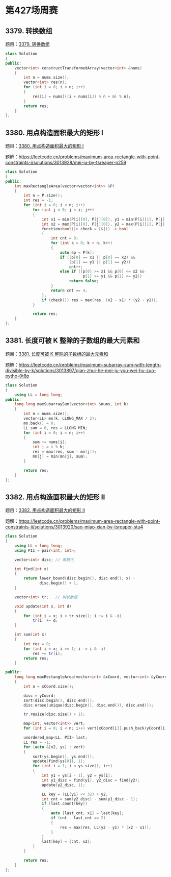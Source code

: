 # 第427场周赛

## 3379. 转换数组

题目：[3379. 转换数组](https://leetcode.cn/problems/transformed-array/)

```c++
class Solution
{
public:
    vector<int> constructTransformedArray(vector<int> &nums)
    {
        int n = nums.size();
        vector<int> res(n);
        for (int i = 0; i < n; i++)
        {
            res[i] = nums[((i + nums[i]) % n + n) % n]; 
        }
        return res;
    }
};
```

## 3380. 用点构造面积最大的矩形 I

题目：[3380. 用点构造面积最大的矩形 I](https://leetcode.cn/problems/maximum-area-rectangle-with-point-constraints-i/)

题解：https://leetcode.cn/problems/maximum-area-rectangle-with-point-constraints-i/solutions/3013928/mei-ju-by-tsreaper-n259

```c++
class Solution
{
public:
    int maxRectangleArea(vector<vector<int>> &P)
    {
        int n = P.size();
        int res = -1;
        for (int i = 0; i < n; i++)
            for (int j = 0; j < i; j++)
            {
                int x1 = min(P[i][0], P[j][0]), y1 = min(P[i][1], P[j][1]);
                int x2 = max(P[i][0], P[j][0]), y2 = max(P[i][1], P[j][1]);
                function<bool()> check = [&]() -> bool
                {
                    int cnt = 0;
                    for (int k = 0; k < n; k++)
                    {
                        auto &p = P[k];
                        if ((p[0] == x1 || p[0] == x2) &&
                            (p[1] == y1 || p[1] == y2))
                            cnt++;
                        else if ((p[0] >= x1 && p[0] <= x2 &&
                                  p[1] >= y1 && p[1] <= y2))
                            return false;
                    }
                    return cnt == 4;
                };
                if (check()) res = max(res, (x2 - x1) * (y2 - y1));
            }

            return res;
    }
};
```

## 3381. 长度可被 K 整除的子数组的最大元素和

题目：[3381. 长度可被 K 整除的子数组的最大元素和](https://leetcode.cn/problems/maximum-subarray-sum-with-length-divisible-by-k/)

题解：https://leetcode.cn/problems/maximum-subarray-sum-with-length-divisible-by-k/solutions/3013897/qian-zhui-he-mei-ju-you-wei-hu-zuo-pytho-0t8p

```c++
class Solution
{
    using LL = long long;
public:
    long long maxSubarraySum(vector<int> &nums, int k)
    {
        int n = nums.size();
        vector<LL> mn(k, LLONG_MAX / 2);
        mn.back() = 0;
        LL sum = 0, res = LLONG_MIN;
        for (int i = 0; i < n; i++)
        {
            sum += nums[i];
            int j = i % k;
            res = max(res, sum - mn[j]);
            mn[j] = min(mn[j], sum);
        }

        return res;
    }
};
```

## 3382. 用点构造面积最大的矩形 II

题目：[3382. 用点构造面积最大的矩形 II](https://leetcode.cn/problems/maximum-area-rectangle-with-point-constraints-ii/)

题解：https://leetcode.cn/problems/maximum-area-rectangle-with-point-constraints-ii/solutions/3013920/sao-miao-xian-by-tsreaper-stu4

```c++
class Solution
{
    using LL = long long;
    using PII = pair<int, int>;

    vector<int> disc; // 离散化

    int find(int x)
    {
        return lower_bound(disc.begin(), disc.end(), x) -
               disc.begin() + 1;
    }

    vector<int> tr;   // 树状数组

    void update(int x, int d)
    {
        for (int i = x; i < tr.size(); i += i & -i)
            tr[i] += d;
    }

    int sum(int x)
    {
        int res = 0;
        for (int i = x; i >= 1; i -= i & -i)
            res += tr[i];
        return res;
    }

public:
    long long maxRectangleArea(vector<int> &xCoord, vector<int> &yCoord)
    {
        int n = xCoord.size();

        disc = yCoord;
        sort(disc.begin(), disc.end());
        disc.erase(unique(disc.begin(), disc.end()), disc.end());

        tr.resize(disc.size() + 1);

        map<int, vector<int>> vert;
        for (int i = 0; i < n; i++) vert[xCoord[i]].push_back(yCoord[i]);

        unordered_map<LL, PII> last;
        LL res = -1;
        for (auto &[x2, ys] : vert)
        {
            sort(ys.begin(), ys.end());
            update(find(ys[0]), 1);
            for (int i = 1; i < ys.size(); i++)
            {
                int y1 = ys[i - 1], y2 = ys[i];
                int y1_disc = find(y1), y2_disc = find(y2);
                update(y2_disc, 1);

                LL key = (LL(y1) << 32) + y2;
                int cnt = sum(y2_disc) - sum(y1_disc - 1);
                if (last.count(key))
                {
                    auto [last_cnt, x1] = last[key];
                    if (cnt - last_cnt == 2)
                    {
                        res = max(res, LL(y2 - y1) * (x2 - x1));
                    }
                }
                last[key] = {cnt, x2};
            }
        }

        return res;
    }
};
```


